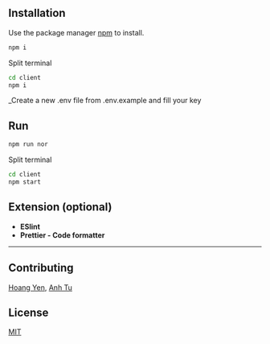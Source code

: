 ## Installation

Use the package manager [npm](https://nodejs.org/en/download/) to install.

```bash
npm i
```

Split terminal

```bash
cd client
npm i
```

\_Create a new .env file from .env.example and fill your key

## Run

```bash
npm run nor
```

Split terminal

```bash
cd client
npm start
```

## Extension (optional)

- **ESlint**
- **Prettier - Code formatter**

---

## Contributing

[Hoang Yen](https://www.facebook.com/trhgyen/),
[Anh Tu](https://www.facebook.com/ntat007)

## License

[MIT](https://choosealicense.com/licenses/mit/)

